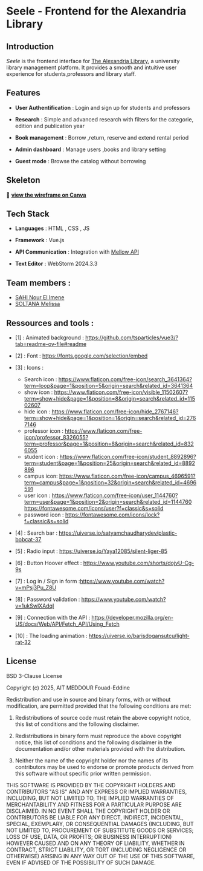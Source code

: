 # Seele - Frontend for the Alexandria Library

## Introduction

*Seele* is the frontend interface for [The Alexandria Library](https://github.com/Paranoid-Pufferfish/alexandria-library), a university library management platform. It provides a smooth and intuitive user experience for students,professors and library staff.

## Features 
- **User Authentification** : Login and sign up for students and professors

- **Research** : Simple and advanced research with filters for the categorie, edition and publication year

- **Book management** : Borrow ,return, reserve and extend rental period

- **Admin dashboard** : Manage users ,books and library setting 

- **Guest mode** : Browse the catalog without borrowing

## Skeleton
🔗 **[view the wireframe on Canva](https://www.canva.com/design/DAGgaKHwp_0/_WYxneecdjyUwVURa3oaDw/view?mode=prototype)** 

## Tech Stack
- **Languages** : HTML , CSS , JS

- **Framework** : Vue.js

- **API Communication** : Integration with [Mellow API](https://github.com/Paranoid-Pufferfish/mellow-api)

- **Text Editor** : WebStorm 2024.3.3

## Team members :

- [SAHI Nour El Imene](https://github.com/ImeneeSh)
- [SOLTANA Melissa](https://github.com/melissa60)

## Ressources and tools :

- [1] : Animated background : https://github.com/tsparticles/vue3/?tab=readme-ov-file#readme
- [2] : Font : https://fonts.google.com/selection/embed
- [3] : Icons :
  - Search icon : https://www.flaticon.com/free-icon/search_3641364?term=loop&page=1&position=5&origin=search&related_id=3641364
  - show icon : https://www.flaticon.com/free-icon/visible_11502607?term=show+hide&page=1&position=8&origin=search&related_id=11502607
  - hide icon : https://www.flaticon.com/free-icon/hide_2767146?term=show+hide&page=1&position=1&origin=search&related_id=2767146
  - professor icon : https://www.flaticon.com/free-icon/professor_8326055?term=professor&page=1&position=8&origin=search&related_id=8326055
  - student icon : https://www.flaticon.com/free-icon/student_8892896?term=student&page=1&position=25&origin=search&related_id=8892896
  - campus icon: https://www.flaticon.com/free-icon/campus_4696591?term=campus&page=1&position=32&origin=search&related_id=4696591
  - user icon : https://www.flaticon.com/free-icon/user_1144760?term=user&page=1&position=2&origin=search&related_id=1144760
                https://fontawesome.com/icons/user?f=classic&s=solid
  - password icon : https://fontawesome.com/icons/lock?f=classic&s=solid

- [4] : Search bar : https://uiverse.io/satyamchaudharydev/plastic-bobcat-37
- [5] : Radio input : https://uiverse.io/Yaya12085/silent-liger-85
- [6] : Button Hoover effect : https://www.youtube.com/shorts/dojvU-Cg-9s
- [7] : Log in / Sign in form :https://www.youtube.com/watch?v=mPsj3Pu_Z8U 
- [8] : Password validation : https://www.youtube.com/watch?v=1ukSwlXAdqI
- [9] : Connection with the API : https://developer.mozilla.org/en-US/docs/Web/API/Fetch_API/Using_Fetch
- [10] : The loading animation : https://uiverse.io/barisdogansutcu/light-rat-32

## License

BSD 3-Clause License

Copyright (c) 2025, AIT MEDDOUR Fouad-Eddine

Redistribution and use in source and binary forms, with or without
modification, are permitted provided that the following conditions are met:

1. Redistributions of source code must retain the above copyright notice, this
   list of conditions and the following disclaimer.

2. Redistributions in binary form must reproduce the above copyright notice,
   this list of conditions and the following disclaimer in the documentation
   and/or other materials provided with the distribution.

3. Neither the name of the copyright holder nor the names of its
   contributors may be used to endorse or promote products derived from
   this software without specific prior written permission.

THIS SOFTWARE IS PROVIDED BY THE COPYRIGHT HOLDERS AND CONTRIBUTORS "AS IS"
AND ANY EXPRESS OR IMPLIED WARRANTIES, INCLUDING, BUT NOT LIMITED TO, THE
IMPLIED WARRANTIES OF MERCHANTABILITY AND FITNESS FOR A PARTICULAR PURPOSE ARE
DISCLAIMED. IN NO EVENT SHALL THE COPYRIGHT HOLDER OR CONTRIBUTORS BE LIABLE
FOR ANY DIRECT, INDIRECT, INCIDENTAL, SPECIAL, EXEMPLARY, OR CONSEQUENTIAL
DAMAGES (INCLUDING, BUT NOT LIMITED TO, PROCUREMENT OF SUBSTITUTE GOODS OR
SERVICES; LOSS OF USE, DATA, OR PROFITS; OR BUSINESS INTERRUPTION) HOWEVER
CAUSED AND ON ANY THEORY OF LIABILITY, WHETHER IN CONTRACT, STRICT LIABILITY,
OR TORT (INCLUDING NEGLIGENCE OR OTHERWISE) ARISING IN ANY WAY OUT OF THE USE
OF THIS SOFTWARE, EVEN IF ADVISED OF THE POSSIBILITY OF SUCH DAMAGE.






